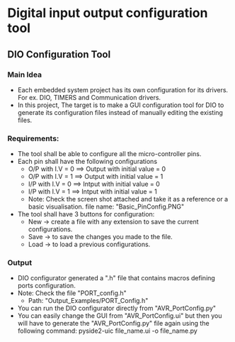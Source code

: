 # Digital input output configuration tool
 ## DIO Configuration Tool
 ### Main Idea
 - Each embedded system project has its own configuration for its drivers.
 For ex. DIO, TIMERS and Communication drivers.
 - In this project, The target is to make a GUI configuration tool for
 DIO to generate its configuration files instead of manually
 editing the existing files.

 ### Requirements:
 - The tool shall be able to configure all the micro-controller
 pins.
 - Each pin shall have the following configurations
	- O/P with I.V = 0   ==> Output with initial value = 0
	- O/P with I.V = 1   ==> Output with initial value = 1
	- I/P with I.V = 0   ==> Intput with initial value = 0
	- I/P with I.V = 1   ==> Intput with initial value = 1
	- Note: Check the screen shot attached 
		and take it as a reference or a basic visualisation.
		file name: "Basic_PinConfig.PNG"
 - The tool shall have 3 buttons for configuration:
	- New -> create a file with any extension to save the current
	configurations.
	- Save -> to save the changes you made to the file.
	- Load -> to load a previous configurations.
	
  ### Output
  - DIO configurator generated a ".h" file that contains macros defining
    ports configuration.
  - Note: Check the file "PORT_config.h"
  	- Path: "Output_Examples/PORT_Config.h"
  - You can run the DIO configurator directly from "AVR_PortConfig.py"
  - You can easily change the GUI from "AVR_PortConfig.ui" 
    but then you will have to generate the "AVR_PortConfig.py" file again
    using the following command: pyside2-uic file_name.ui -o file_name.py
